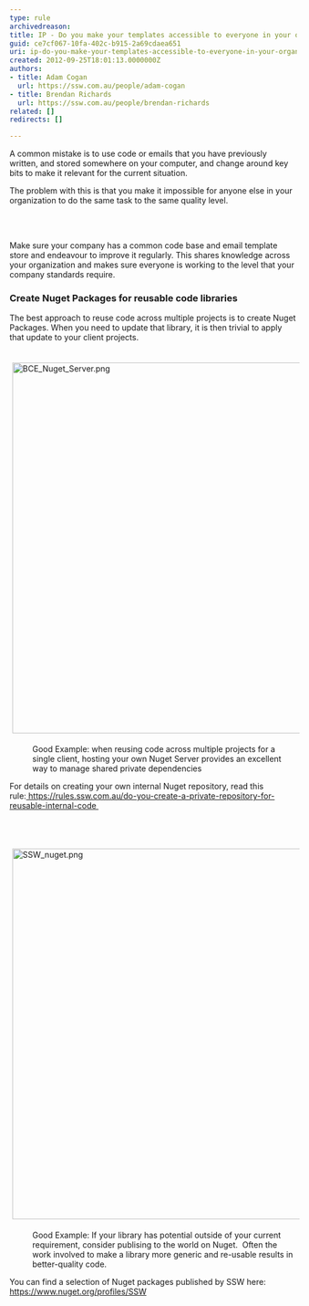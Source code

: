 ```yaml
---
type: rule
archivedreason: 
title: IP - Do you make your templates accessible to everyone in your organisation?
guid: ce7cf067-10fa-402c-b915-2a69cdaea651
uri: ip-do-you-make-your-templates-accessible-to-everyone-in-your-organisation
created: 2012-09-25T18:01:13.0000000Z
authors:
- title: Adam Cogan
  url: https://ssw.com.au/people/adam-cogan
- title: Brendan Richards
  url: https://ssw.com.au/people/brendan-richards
related: []
redirects: []

---
```



<p>A common mistake&#160;is to use code or&#160;emails that you have previously written, and stored somewhere on your computer, and change around key bits to make it relevant for the current situation.</p>
                <p>The problem with this is that you make it impossible for anyone else in your organization to do the same task to the same quality level. </p>
<br><excerpt class='endintro'></excerpt><br>
<p>Make sure your company has a common code base and&#160;email template store and endeavour​ to improve it regularly. This shares knowledge across your organization and makes sure everyone is working to the level that your company standards require. </p><h3 class="ssw15-rteElement-H3">Create Nuget Packages for reusable code&#160;libraries</h3><p>The best approach to reuse code across multiple projects is to create Nuget Packages. When you need to update that library, it is then trivial to apply that update to your client projects.</p><p>​​<img src="/PublishingImages/BCE_Nuget_Server.png" alt="BCE_Nuget_Server.png" style="margin&#58;5px;width&#58;650px;" /><br></p><dd class="ssw15-rteElement-FigureGood">Good Example&#58; when reusing code across multiple projects for a single client, hosting your own Nuget Server provides an&#160;excellent way to manage shared private dependencies</dd><p>For details on creating your own internal Nuget repository, read this rule&#58;<a href="/_layouts/15/FIXUPREDIRECT.ASPX?WebId=3dfc0e07-e23a-4cbb-aac2-e778b71166a2&amp;TermSetId=07da3ddf-0924-4cd2-a6d4-a4809ae20160&amp;TermId=91a40442-d5ea-40a5-b442-33419f9fd369">&#160;https&#58;//rules.ssw.com.au/do-you-create-a-private-repository-for-reusable-internal-code​&#160;</a></p><p>​<br></p><p>​​<img src="/PublishingImages/SSW_nuget.png" alt="SSW_nuget.png" style="margin&#58;5px;width&#58;650px;" /><br></p><dd class="ssw15-rteElement-FigureGood">Good Example&#58; If your library has potential outside of your current requirement, consider publising to the world&#160;on Nuget.&#160;&#160;Often the work involved to make a library more generic and re-usable results in better-quality code.</dd><p class="ssw15-rteElement-P">You can find a selection of Nuget packages published by SSW here&#58;<br><a href="https&#58;//www.nuget.org/profiles/SSW">https&#58;//www.nuget.org/profiles/SSW​​</a><br></p><p class="ssw15-rteElement-P"><br></p><p class="ssw15-rteElement-P"><br></p>

            


